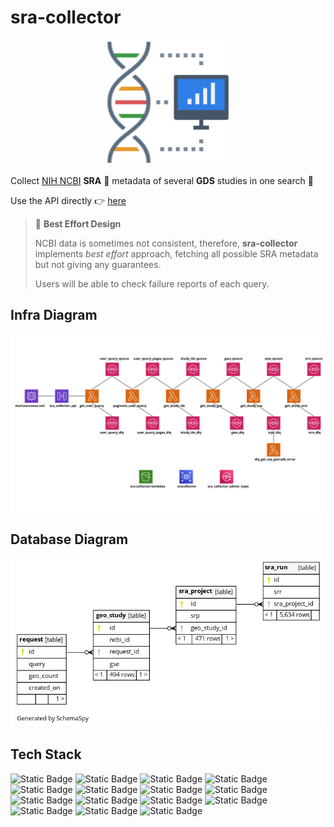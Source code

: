 # sra-collector

<p align="center">
  <img width="200" src="https://github.com/arcones/sra-collector/blob/main/bioinformaticsbyflaticon.png?raw=true" alt="SRA Collector Logo by Flaticon"/>
</p>



Collect [NIH NCBI](https://www.ncbi.nlm.nih.gov) **SRA** 🧬 metadata of several **GDS** studies in one search 🔮

Use the API directly 👉 [here](https://arcones.github.io/sra-collector/)

> 📢 **Best Effort Design**
>
> NCBI data is sometimes not consistent, therefore, **sra-collector** implements _best effort_ approach, fetching all possible SRA metadata but not giving any guarantees.
>
> Users will be able to check failure reports of each query.


## Infra Diagram
![alt text](./infra/diagram.png "Infrastructure diagram")

## Database Diagram
![alt text](./db/diagram.png "Database diagram")

## Tech Stack

![Static Badge](https://img.shields.io/badge/AWS-orange?logo=amazonaws)
![Static Badge](https://img.shields.io/badge/Python-blue?logo=python&logoColor=yellow)
![Static Badge](https://img.shields.io/badge/Terraform-lavender?logo=terraform)
![Static Badge](https://img.shields.io/badge/PostgreSQL-yellow?logo=postgresql)
![Static Badge](https://img.shields.io/badge/docker-white?logo=docker)
![Static Badge](https://img.shields.io/badge/git-moccasin?logo=git)
![Static Badge](https://img.shields.io/badge/GHActions-black?logo=githubactions)
![Static Badge](https://img.shields.io/badge/Dependabot-deepskyblue?logo=dependabot)
![Static Badge](https://img.shields.io/badge/Swagger-brightgreen?logo=swagger&logoColor=white)
![Static Badge](https://img.shields.io/badge/OpenAPI-dimgray?logo=openapiinitiative)
![Static Badge](https://img.shields.io/badge/SchemaSpy-cornflowerblue?logo=amazondocumentdb&logoColor=black)
![Static Badge](https://img.shields.io/badge/Flyway-red?logo=flyway)
![Static Badge](https://img.shields.io/badge/Precommit-white?logo=precommit)
![Static Badge](https://img.shields.io/badge/make-indigo?logo=cmake)
![Static Badge](https://img.shields.io/badge/bash-black?logo=gnubash&logoColor=chartreuse)
